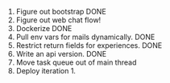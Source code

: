 1. Figure out bootstrap DONE
2. Figure out web chat flow!
3. Dockerize  DONE
4. Pull env vars for mails dynamically. DONE
5. Restrict return fields for experiences. DONE 
6. Write an api version. DONE
7. Move task queue out of main thread
8. Deploy iteration 1.